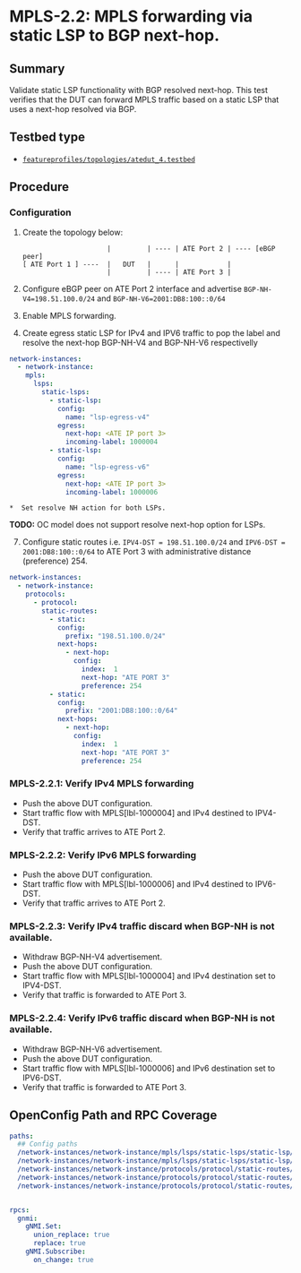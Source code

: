 # MPLS-2.2: MPLS forwarding via static LSP to BGP next-hop.

## Summary

Validate static LSP functionality with BGP resolved next-hop. This test verifies that the DUT can forward MPLS traffic based on a static LSP that uses a next-hop resolved via BGP.

## Testbed type

*  [`featureprofiles/topologies/atedut_4.testbed`](https://github.com/openconfig/featureprofiles/blob/main/topologies/atedut_4.testbed)

## Procedure

### Configuration

1) Create the topology below:

    ```
                         |         | ---- | ATE Port 2 | ---- [eBGP peer]
    [ ATE Port 1 ] ----  |   DUT   |      |            |
                         |         | ---- | ATE Port 3 |
    ```

2)  Configure eBGP peer on ATE Port 2 interface and advertise `BGP-NH-V4=198.51.100.0/24` and `BGP-NH-V6=2001:DB8:100::0/64`
3)  Enable MPLS forwarding.
4)  Create egress static LSP for IPv4 and IPV6 traffic to pop the label and resolve the next-hop BGP-NH-V4 and BGP-NH-V6 respectivelly

```yaml
network-instances:  
  - network-instance:  
    mpls:  
      lsps:  
        static-lsps:  
          - static-lsp:  
            config:  
              name: "lsp-egress-v4"  
            egress:  
              next-hop: <ATE IP port 3> 
              incoming-label: 1000004  
          - static-lsp:  
            config:  
              name: "lsp-egress-v6"  
            egress:  
              next-hop: <ATE IP port 3> 
              incoming-label: 1000006
```
    *  Set resolve NH action for both LSPs.

**TODO:** OC model does not support resolve next-hop option for LSPs.

7)  Configure static routes i.e. `IPV4-DST = 198.51.100.0/24` and `IPV6-DST = 2001:DB8:100::0/64` to ATE Port 3 with administrative distance (preference) 254.
```yaml
network-instances:
  - network-instance:
    protocols:
      - protocol:
        static-routes:
          - static:
            config:
              prefix: "198.51.100.0/24"
            next-hops:
              - next-hop:
                config:
                  index:  1
                  next-hop: "ATE PORT 3"
                  preference: 254
          - static:
            config:
              prefix: "2001:DB8:100::0/64"
            next-hops:
              - next-hop:
                config:
                  index:  1
                  next-hop: "ATE PORT 3"
                  preference: 254
```

### MPLS-2.2.1: Verify IPv4 MPLS forwarding

*   Push the above DUT configuration.
*   Start traffic flow with MPLS[lbl-1000004] and IPv4 destined to IPV4-DST.
*   Verify that traffic arrives to ATE Port 2.

### MPLS-2.2.2: Verify IPv6 MPLS forwarding

*   Push the above DUT configuration.
*   Start traffic flow with MPLS[lbl-1000006] and IPv4 destined to IPV6-DST.
*   Verify that traffic arrives to ATE Port 2.

### MPLS-2.2.3: Verify IPv4 traffic discard when BGP-NH is not available.

*   Withdraw BGP-NH-V4 advertisement.    
*   Push the above DUT configuration.
*   Start traffic flow with MPLS[lbl-1000004] and IPv4 destination set to IPV4-DST.
*   Verify that traffic is forwarded to ATE Port 3.

### MPLS-2.2.4: Verify IPv6 traffic discard when BGP-NH is not available.

*   Withdraw BGP-NH-V6 advertisement.    
*   Push the above DUT configuration.
*   Start traffic flow with MPLS[lbl-1000006] and IPv6 destination set to IPV6-DST.
*   Verify that traffic is forwarded to ATE Port 3.

## OpenConfig Path and RPC Coverage

```yaml
paths:
  ## Config paths
  /network-instances/network-instance/mpls/lsps/static-lsps/static-lsp/egress/config/incoming-label:
  /network-instances/network-instance/mpls/lsps/static-lsps/static-lsp/egress/config/next-hop:
  /network-instances/network-instance/protocols/protocol/static-routes/static/config/prefix:
  /network-instances/network-instance/protocols/protocol/static-routes/static/next-hops/next-hop/config/next-hop:
  /network-instances/network-instance/protocols/protocol/static-routes/static/next-hops/next-hop/config/index:


rpcs:
  gnmi:
    gNMI.Set:
      union_replace: true
      replace: true
    gNMI.Subscribe:
      on_change: true
```
